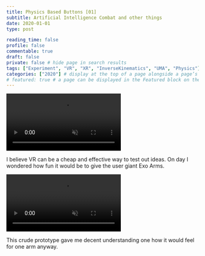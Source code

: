 ```yaml
---
title: Physics Based Buttons [01]
subtitle: Artificial Intelligence Combat and other things
date: 2020-01-01
type: post

reading_time: false
profile: false
commentable: true
draft: false
private: false # hide page in search results
tags: ["Experiment", "VR", "XR", "InverseKinematics", "UMA", "Physics"]
categories: ["2020"] # display at the top of a page alongside a page’s metadata
# featured: true # a page can be displayed in the Featured block on the homepage. This is useful for sticky, announcement blog posts or selected publications etc.
---
```

<div class="video_thing">
    <video muted autoplay="" name="media" loop=""><source src="https://raw.githack.com/Denchyaknow/GitSite_Dencho/Develop/assets/media/projects/PhysicsBasedExoSkeletonArms/XRLog_2020_001.webm" type="video/mp4"></video>
</div>

<!--more-->

<p>I believe VR can be a cheap and effective way to test out ideas. On day I wondered how fun it would be to give the user giant Exo Arms.</p>

<div class="video_thing">
    <video muted autoplay="" name="media1" loop=""><source src="https://raw.githack.com/Denchyaknow/GitSite_Dencho/Develop/assets/media/projects/PhysicsBasedExoSkeletonArms/XRLog_2020_005.webm" type="video/mp4"></video>
</div>

<p>This crude prototype gave me decent understanding one how it would feel for one arm anyway.</p>

